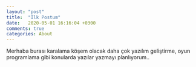 ```yaml
---
layout: "post"
title:  "İlk Postum"
date:   2020-05-01 16:16:04 +0300
comments: true
categories: About
---
```


Merhaba burası karalama köşem olacak daha çok yazılım geliştirme, oyun programlama gibi konularda yazılar yazmayı planlıyorum..


